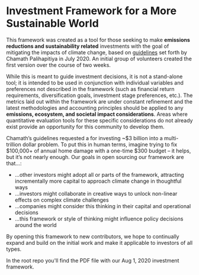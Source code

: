 # Investment Framework for a More Sustainable World

This framework was created as a tool for those seeking to make **emissions reductions and sustainability related** investments with the goal of mitigating the impacts of climate change, based on [guidelines](https://twitter.com/chamath/status/1284531841651752960) set forth by Chamath Palihapitiya in July 2020. An initial group of volunteers created the first version over the course of two weeks.

While this is meant to guide investment decisions, it is not a stand-alone tool; it is intended to be used in conjunction with individual variables and preferences not described in the framework (such as financial return requirements, diversification goals, investment stage preferences, etc.). The metrics laid out within the framework are under constant refinement and the latest methodologies and accounting principles should be applied to any **emissions, ecosystem, and societal impact considerations**. Areas where quantitative evaluation tools for these specific considerations do not already exist provide an opportunity for this community to develop them.

Chamath’s guidelines requested a for investing ~$3 billion into a multi-trillion dollar problem. To put this in human terms, imagine trying to fix $100,000+ of annual home damage with a one-time $300 budget – it helps, but it’s not nearly enough. Our goals in open sourcing our framework are that...:
- ...other investors might adopt all or parts of the framework, attracting incrementally more capital to approach climate change in thoughtful ways
- ...investors might collaborate in creative ways to unlock non-linear effects on complex climate challenges
- ...companies might consider this thinking in their capital and operational decisions
- ...this framework or style of thinking might influence policy decisions around the world 

By opening this framework to new contributors, we hope to continually expand and build on the initial work and make it applicable to investors of all types.

In the root repo you'll find the PDF file with our Aug 1, 2020 investment framework.